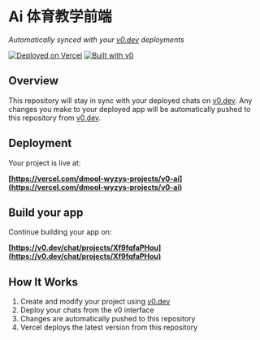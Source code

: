 # Ai 体育教学前端

*Automatically synced with your [v0.dev](https://v0.dev) deployments*

[![Deployed on Vercel](https://img.shields.io/badge/Deployed%20on-Vercel-black?style=for-the-badge&logo=vercel)](https://vercel.com/dmool-wyzys-projects/v0-ai)
[![Built with v0](https://img.shields.io/badge/Built%20with-v0.dev-black?style=for-the-badge)](https://v0.dev/chat/projects/Xf9fqfaPHou)

## Overview

This repository will stay in sync with your deployed chats on [v0.dev](https://v0.dev).
Any changes you make to your deployed app will be automatically pushed to this repository from [v0.dev](https://v0.dev).

## Deployment

Your project is live at:

**[https://vercel.com/dmool-wyzys-projects/v0-ai](https://vercel.com/dmool-wyzys-projects/v0-ai)**

## Build your app

Continue building your app on:

**[https://v0.dev/chat/projects/Xf9fqfaPHou](https://v0.dev/chat/projects/Xf9fqfaPHou)**

## How It Works

1. Create and modify your project using [v0.dev](https://v0.dev)
2. Deploy your chats from the v0 interface
3. Changes are automatically pushed to this repository
4. Vercel deploys the latest version from this repository